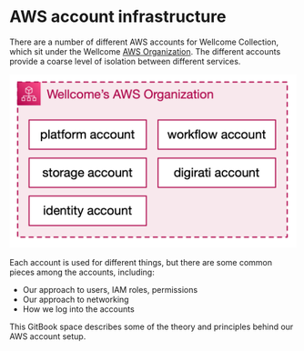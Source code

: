 # AWS account infrastructure

There are a number of different AWS accounts for Wellcome Collection, which sit under the Wellcome [AWS Organization].
The different accounts provide a coarse level of isolation between different services.

![](accounts.png)

Each account is used for different things, but there are some common pieces among the accounts, including:

*   Our approach to users, IAM roles, permissions
*   Our approach to networking
*   How we log into the accounts

This GitBook space describes some of the theory and principles behind our AWS account setup.

[AWS Organization]: https://docs.aws.amazon.com/organizations/latest/userguide/orgs_manage_accounts.html

